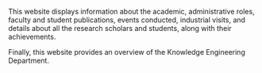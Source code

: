 This website displays information about the academic, administrative roles, faculty and student publications, events conducted, industrial visits, and details about all the research scholars and students, along with their achievements.

Finally, this website provides an overview of the Knowledge Engineering Department.
